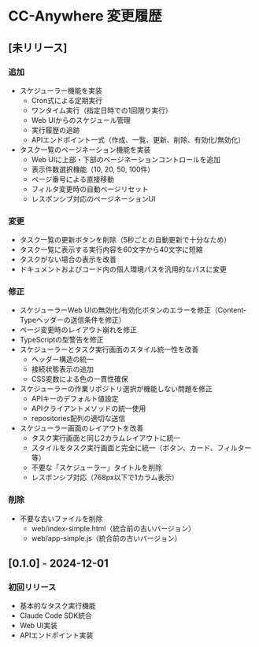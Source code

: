 # CC-Anywhere 変更履歴

## [未リリース]

### 追加
- スケジューラー機能を実装
  - Cron式による定期実行
  - ワンタイム実行（指定日時での1回限り実行）
  - Web UIからのスケジュール管理
  - 実行履歴の追跡
  - APIエンドポイント一式（作成、一覧、更新、削除、有効化/無効化）
- タスク一覧のページネーション機能を実装
  - Web UIに上部・下部のページネーションコントロールを追加
  - 表示件数選択機能（10, 20, 50, 100件）
  - ページ番号による直接移動
  - フィルタ変更時の自動ページリセット
  - レスポンシブ対応のページネーションUI

### 変更
- タスク一覧の更新ボタンを削除（5秒ごとの自動更新で十分なため）
- タスク一覧に表示する実行内容を60文字から40文字に短縮
- タスクがない場合の表示を改善
- ドキュメントおよびコード内の個人環境パスを汎用的なパスに変更

### 修正
- スケジューラーWeb UIの無効化/有効化ボタンのエラーを修正（Content-Typeヘッダーの送信条件を修正）
- ページ変更時のレイアウト崩れを修正
- TypeScriptの型警告を修正
- スケジューラーとタスク実行画面のスタイル統一性を改善
  - ヘッダー構造の統一
  - 接続状態表示の追加
  - CSS変数による色の一貫性確保
- スケジューラーの作業リポジトリ選択が機能しない問題を修正
  - APIキーのデフォルト値設定
  - APIクライアントメソッドの統一使用
  - repositories配列の適切な送信
- スケジューラー画面のレイアウトを改善
  - タスク実行画面と同じ2カラムレイアウトに統一
  - スタイルをタスク実行画面と完全に統一（ボタン、カード、フィルター等）
  - 不要な「スケジューラー」タイトルを削除
  - レスポンシブ対応（768px以下で1カラム表示）

### 削除
- 不要な古いファイルを削除
  - web/index-simple.html（統合前の古いバージョン）
  - web/app-simple.js（統合前の古いバージョン）

## [0.1.0] - 2024-12-01

### 初回リリース
- 基本的なタスク実行機能
- Claude Code SDK統合
- Web UI実装
- APIエンドポイント実装
